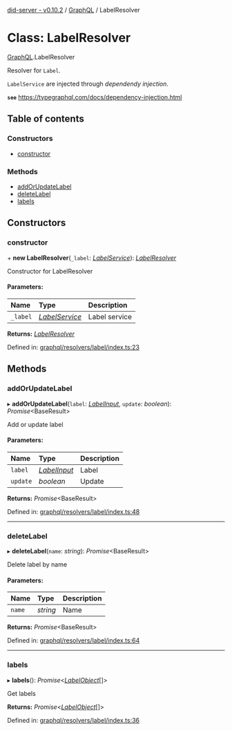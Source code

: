 [did-server - v0.10.2](../README.md) / [GraphQL](../modules/graphql.md) / LabelResolver

# Class: LabelResolver

[GraphQL](../modules/graphql.md).LabelResolver

Resolver for `Label`.

`LabelService` are injected through
_dependendy injection_.

**`see`** https://typegraphql.com/docs/dependency-injection.html

## Table of contents

### Constructors

- [constructor](graphql.labelresolver.md#constructor)

### Methods

- [addOrUpdateLabel](graphql.labelresolver.md#addorupdatelabel)
- [deleteLabel](graphql.labelresolver.md#deletelabel)
- [labels](graphql.labelresolver.md#labels)

## Constructors

### constructor

\+ **new LabelResolver**(`_label`: [*LabelService*](services.labelservice.md)): [*LabelResolver*](graphql.labelresolver.md)

Constructor for LabelResolver

#### Parameters:

Name | Type | Description |
:------ | :------ | :------ |
`_label` | [*LabelService*](services.labelservice.md) | Label service    |

**Returns:** [*LabelResolver*](graphql.labelresolver.md)

Defined in: [graphql/resolvers/label/index.ts:23](https://github.com/Puzzlepart/did/blob/dev/server/graphql/resolvers/label/index.ts#L23)

## Methods

### addOrUpdateLabel

▸ **addOrUpdateLabel**(`label`: [*LabelInput*](graphql.labelinput.md), `update`: *boolean*): *Promise*<BaseResult\>

Add or update label

#### Parameters:

Name | Type | Description |
:------ | :------ | :------ |
`label` | [*LabelInput*](graphql.labelinput.md) | Label   |
`update` | *boolean* | Update    |

**Returns:** *Promise*<BaseResult\>

Defined in: [graphql/resolvers/label/index.ts:48](https://github.com/Puzzlepart/did/blob/dev/server/graphql/resolvers/label/index.ts#L48)

___

### deleteLabel

▸ **deleteLabel**(`name`: *string*): *Promise*<BaseResult\>

Delete label by name

#### Parameters:

Name | Type | Description |
:------ | :------ | :------ |
`name` | *string* | Name    |

**Returns:** *Promise*<BaseResult\>

Defined in: [graphql/resolvers/label/index.ts:64](https://github.com/Puzzlepart/did/blob/dev/server/graphql/resolvers/label/index.ts#L64)

___

### labels

▸ **labels**(): *Promise*<[*LabelObject*](graphql.labelobject.md)[]\>

Get labels

**Returns:** *Promise*<[*LabelObject*](graphql.labelobject.md)[]\>

Defined in: [graphql/resolvers/label/index.ts:36](https://github.com/Puzzlepart/did/blob/dev/server/graphql/resolvers/label/index.ts#L36)
